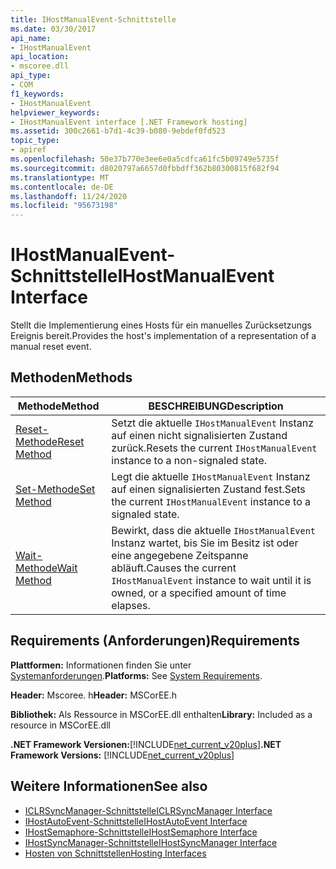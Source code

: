 ```yaml
---
title: IHostManualEvent-Schnittstelle
ms.date: 03/30/2017
api_name:
- IHostManualEvent
api_location:
- mscoree.dll
api_type:
- COM
f1_keywords:
- IHostManualEvent
helpviewer_keywords:
- IHostManualEvent interface [.NET Framework hosting]
ms.assetid: 300c2661-b7d1-4c39-b080-9ebdef0fd523
topic_type:
- apiref
ms.openlocfilehash: 50e37b770e3ee6e0a5cdfca61fc5b09749e5735f
ms.sourcegitcommit: d8020797a6657d0fbbdff362b80300815f682f94
ms.translationtype: MT
ms.contentlocale: de-DE
ms.lasthandoff: 11/24/2020
ms.locfileid: "95673198"
---
```

# <a name="ihostmanualevent-interface"></a><span data-ttu-id="cb425-102">IHostManualEvent-Schnittstelle</span><span class="sxs-lookup"><span data-stu-id="cb425-102">IHostManualEvent Interface</span></span>

<span data-ttu-id="cb425-103">Stellt die Implementierung eines Hosts für ein manuelles Zurücksetzungs Ereignis bereit.</span><span class="sxs-lookup"><span data-stu-id="cb425-103">Provides the host's implementation of a representation of a manual reset event.</span></span>  
  
## <a name="methods"></a><span data-ttu-id="cb425-104">Methoden</span><span class="sxs-lookup"><span data-stu-id="cb425-104">Methods</span></span>  
  
|<span data-ttu-id="cb425-105">Methode</span><span class="sxs-lookup"><span data-stu-id="cb425-105">Method</span></span>|<span data-ttu-id="cb425-106">BESCHREIBUNG</span><span class="sxs-lookup"><span data-stu-id="cb425-106">Description</span></span>|  
|------------|-----------------|  
|[<span data-ttu-id="cb425-107">Reset-Methode</span><span class="sxs-lookup"><span data-stu-id="cb425-107">Reset Method</span></span>](ihostmanualevent-reset-method.md)|<span data-ttu-id="cb425-108">Setzt die aktuelle `IHostManualEvent` Instanz auf einen nicht signalisierten Zustand zurück.</span><span class="sxs-lookup"><span data-stu-id="cb425-108">Resets the current `IHostManualEvent` instance to a non-signaled state.</span></span>|  
|[<span data-ttu-id="cb425-109">Set-Methode</span><span class="sxs-lookup"><span data-stu-id="cb425-109">Set Method</span></span>](ihostmanualevent-set-method.md)|<span data-ttu-id="cb425-110">Legt die aktuelle `IHostManualEvent` Instanz auf einen signalisierten Zustand fest.</span><span class="sxs-lookup"><span data-stu-id="cb425-110">Sets the current `IHostManualEvent` instance to a signaled state.</span></span>|  
|[<span data-ttu-id="cb425-111">Wait-Methode</span><span class="sxs-lookup"><span data-stu-id="cb425-111">Wait Method</span></span>](ihostmanualevent-wait-method.md)|<span data-ttu-id="cb425-112">Bewirkt, dass die aktuelle `IHostManualEvent` Instanz wartet, bis Sie im Besitz ist oder eine angegebene Zeitspanne abläuft.</span><span class="sxs-lookup"><span data-stu-id="cb425-112">Causes the current `IHostManualEvent` instance to wait until it is owned, or a specified amount of time elapses.</span></span>|  
  
## <a name="requirements"></a><span data-ttu-id="cb425-113">Requirements (Anforderungen)</span><span class="sxs-lookup"><span data-stu-id="cb425-113">Requirements</span></span>  

 <span data-ttu-id="cb425-114">**Plattformen:** Informationen finden Sie unter [Systemanforderungen](../../get-started/system-requirements.md).</span><span class="sxs-lookup"><span data-stu-id="cb425-114">**Platforms:** See [System Requirements](../../get-started/system-requirements.md).</span></span>  
  
 <span data-ttu-id="cb425-115">**Header:** Mscoree. h</span><span class="sxs-lookup"><span data-stu-id="cb425-115">**Header:** MSCorEE.h</span></span>  
  
 <span data-ttu-id="cb425-116">**Bibliothek:** Als Ressource in MSCorEE.dll enthalten</span><span class="sxs-lookup"><span data-stu-id="cb425-116">**Library:** Included as a resource in MSCorEE.dll</span></span>  
  
 <span data-ttu-id="cb425-117">**.NET Framework Versionen:**[!INCLUDE[net_current_v20plus](../../../../includes/net-current-v20plus-md.md)]</span><span class="sxs-lookup"><span data-stu-id="cb425-117">**.NET Framework Versions:** [!INCLUDE[net_current_v20plus](../../../../includes/net-current-v20plus-md.md)]</span></span>  
  
## <a name="see-also"></a><span data-ttu-id="cb425-118">Weitere Informationen</span><span class="sxs-lookup"><span data-stu-id="cb425-118">See also</span></span>

- [<span data-ttu-id="cb425-119">ICLRSyncManager-Schnittstelle</span><span class="sxs-lookup"><span data-stu-id="cb425-119">ICLRSyncManager Interface</span></span>](iclrsyncmanager-interface.md)
- [<span data-ttu-id="cb425-120">IHostAutoEvent-Schnittstelle</span><span class="sxs-lookup"><span data-stu-id="cb425-120">IHostAutoEvent Interface</span></span>](ihostautoevent-interface.md)
- [<span data-ttu-id="cb425-121">IHostSemaphore-Schnittstelle</span><span class="sxs-lookup"><span data-stu-id="cb425-121">IHostSemaphore Interface</span></span>](ihostsemaphore-interface.md)
- [<span data-ttu-id="cb425-122">IHostSyncManager-Schnittstelle</span><span class="sxs-lookup"><span data-stu-id="cb425-122">IHostSyncManager Interface</span></span>](ihostsyncmanager-interface.md)
- [<span data-ttu-id="cb425-123">Hosten von Schnittstellen</span><span class="sxs-lookup"><span data-stu-id="cb425-123">Hosting Interfaces</span></span>](hosting-interfaces.md)
